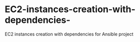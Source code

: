 # EC2-instances-creation-with-dependencies-
EC2 instances creation with dependencies for Ansible project 
